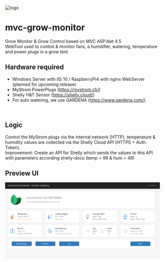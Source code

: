 <img src="http://srv01.hightechnix.at/growcontrol/content/images/growcontrol-logo.png" alt="logo" />

# mvc-grow-monitor
Grow Monitor &amp; Grow Control based on MVC ASP.Net 4.5
<br />
WebTool used to control & monitor fans, a humdifier, watering, temperature and power plugs in a grow tent
<br />

## Hardware required
- Windows Server with IIS 10 / RaspberryPi4 with nginx WebServer (planned for upcoming release)
- MyStrom PowerPlugs (https://mystrom.ch/)
- Shelly H&amp;T Sensor (https://shelly.cloud/)
- For auto watering, we use GARDENA (https://www.gardena.com/)
<br />

## Logic
Control the MyStrom plugs via the internal network (HTTP), temperature &amp; humidity values are collected via the Shelly Cloud API (HTTPS + Auth. Token).
<br />
Improvement: Create an API for Shelly which sends the values to this API with parameters according shelly-docu (temp = 99 & hum = 48)
<br />

## Preview UI
<img src="preview.png" alt="preview" />


